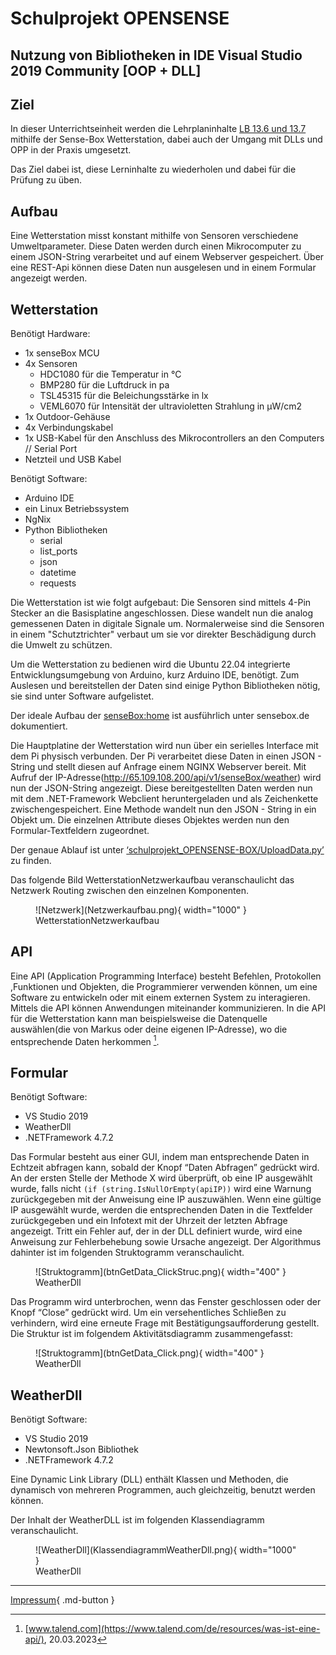 # Schulprojekt OPENSENSE

## Nutzung von Bibliotheken in IDE Visual Studio 2019 Community [OOP + DLL]

## Ziel

In dieser Unterrichtseinheit werden die Lehrplaninhalte [LB 13.6 und 13.7](https://www.schulportal.sachsen.de/lplandb/index.php?lplanid=207&lplansc=RsQZwe8OPkpHBsQONmot&token=cc0766485c53239aace2750645fd4362) mithilfe der Sense-Box Wetterstation, dabei auch der Umgang mit DLLs und OPP in der Praxis umgesetzt. 

Das Ziel dabei ist, diese Lerninhalte zu wiederholen und dabei für die Prüfung zu üben. 

## Aufbau

Eine Wetterstation misst konstant mithilfe von Sensoren verschiedene Umweltparameter. Diese Daten werden durch einen Mikrocomputer zu einem JSON-String verarbeitet und auf einem Webserver gespeichert. Über eine REST-Api können diese Daten nun ausgelesen und in einem Formular angezeigt werden.

## Wetterstation 

Benötigt Hardware: 

- 1x senseBox MCU
- 4x Sensoren 
    - HDC1080 für die Temperatur in  °C
    - BMP280 für die Luftdruck in pa
    - TSL45315 für die Beleichungsstärke in lx
    - VEML6070 für Intensität der ultravioletten Strahlung in μW/cm2
- 1x Outdoor-Gehäuse
- 4x Verbindungskabel 
- 1x USB-Kabel für den Anschluss des Mikrocontrollers an den Computers // Serial Port
- Netzteil und USB Kabel

Benötigt Software: 

- Arduino IDE
- ein Linux Betriebssystem
- NgNix 
- Python Bibliotheken
    - serial 
    - list_ports
    - json 
    - datetime 
    - requests

Die Wetterstation ist wie folgt aufgebaut: Die Sensoren sind mittels 4-Pin Stecker an die Basisplatine angeschlossen. Diese wandelt nun die analog gemessenen Daten in digitale Signale um. Normalerweise sind die Sensoren in einem "Schutztrichter" verbaut um sie vor direkter Beschädigung durch die Umwelt zu schützen. 

Um die Wetterstation zu bedienen wird die Ubuntu 22.04 integrierte Entwicklungsumgebung von Arduino, kurz Arduino IDE, benötigt. Zum Auslesen und bereitstellen der Daten sind einige Python Bibliotheken nötig, sie sind unter Software aufgelistet. 

Der ideale Aufbau der [senseBox:home](https://docs.sensebox.de/misc/senseboxv1/) ist ausführlich unter sensebox.de dokumentiert.

Die Hauptplatine der Wetterstation wird nun über ein serielles Interface mit dem Pi physisch verbunden. Der Pi verarbeitet diese Daten in einen JSON - String und stellt diesen auf Anfrage einem NGINX Webserver bereit. Mit Aufruf der IP-Adresse(http://65.109.108.200/api/v1/senseBox/weather) wird nun der JSON-String angezeigt.
Diese bereitgestellten Daten werden nun mit dem .NET-Framework Webclient heruntergeladen und als Zeichenkette zwischengespeichert. Eine Methode wandelt nun den JSON - String in ein Objekt um. Die einzelnen Attribute dieses Objektes werden nun den Formular-Textfeldern zugeordnet.

Der genaue Ablauf ist unter [‘schulprojekt_OPENSENSE-BOX/UploadData.py’](https://github.com/Gegreenpeaced/schulprojekt_SENSE-BOX/tree/api) zu finden. 


Das folgende Bild WetterstationNetzwerkaufbau veranschaulicht das Netzwerk Routing zwischen den einzelnen Komponenten. 

<figure markdown>
![Netzwerk](Netzwerkaufbau.png){ width="1000" }
  <figcaption>WetterstationNetzwerkaufbau</figcaption>
</figure>

## API

Eine API (Application Programming Interface) besteht Befehlen, Protokollen ,Funktionen und Objekten, die Programmierer verwenden können, um eine Software zu entwickeln oder mit einem externen System zu interagieren. 
Mittels die API können Anwendungen miteinander kommunizieren. In die API für die Wetterstation kann man beispielsweise die Datenquelle auswählen(die von Markus oder deine eigenen IP-Adresse), wo die entsprechende Daten herkommen [^1].

## Formular

Benötigt Software: 

- VS Studio 2019
- WeatherDll
- .NETFramework 4.7.2

Das Formular besteht aus einer GUI, indem man entsprechende Daten in Echtzeit abfragen kann, sobald der Knopf “Daten Abfragen” gedrückt wird. 
An der ersten Stelle der Methode X wird überprüft, ob eine IP ausgewählt wurde, falls nicht ``(if (string.IsNullOrEmpty(apiIP))`` wird eine Warnung zurückgegeben mit der Anweisung eine IP auszuwählen. Wenn eine gültige IP ausgewählt wurde, werden die entsprechenden Daten in die Textfelder zurückgegeben und ein Infotext mit der Uhrzeit der letzten Abfrage angezeigt. Tritt ein Fehler auf, der in der DLL definiert wurde, wird eine Anweisung zur Fehlerbehebung sowie Ursache angezeigt. Der Algorithmus dahinter ist im folgenden Struktogramm veranschaulicht.

<figure markdown>
![Struktogramm](btnGetData_ClickStruc.png){ width="400" }
  <figcaption>WeatherDll</figcaption>
</figure>

Das Programm wird unterbrochen, wenn das Fenster geschlossen oder der Knopf “Close” gedrückt wird. Um ein versehentliches Schließen zu verhindern, wird eine erneute Frage mit Bestätigungsaufforderung gestellt.
Die Struktur ist im folgendem Aktivitätsdiagramm zusammengefasst: 

<figure markdown>
![Struktogramm](btnGetData_Click.png){ width="400" }
  <figcaption>WeatherDll</figcaption>
</figure>

## WeatherDll

Benötigt Software: 

- VS Studio 2019
- Newtonsoft.Json Bibliothek
- .NETFramework 4.7.2

Eine Dynamic Link Library (DLL) enthält Klassen und Methoden, die dynamisch von mehreren Programmen, auch gleichzeitig, benutzt werden können.

Der Inhalt der WeatherDLL ist im folgenden Klassendiagramm veranschaulicht.

<figure markdown>
  ![WeatherDll](KlassendiagrammWeatherDll.png){ width="1000" }
  <figcaption>WeatherDll</figcaption>
</figure>

---

[^1]: [www.talend.com](https://www.talend.com/de/resources/was-ist-eine-api/), 20.03.2023


[Impressum](legal/imprint.md){ .md-button }
​

